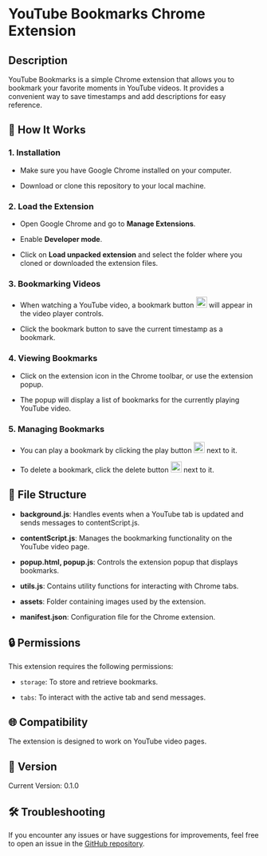 # YouTube Bookmarks Chrome Extension

## Description

YouTube Bookmarks is a simple Chrome extension that allows you to bookmark your favorite moments in YouTube videos. It provides a convenient way to save timestamps and add descriptions for easy reference.

## 🚀 How It Works

### 1. Installation

- Make sure you have Google Chrome installed on your computer.

- Download or clone this repository to your local machine.

### 2. Load the Extension

- Open Google Chrome and go to **Manage Extensions**.

- Enable **Developer mode**.

- Click on **Load unpacked extension** and select the folder where you cloned or downloaded the extension files.

### 3. Bookmarking Videos

- When watching a YouTube video, a bookmark button <img src="assets/bookmark.png" alt="Bookmark Icon" width="22"> will appear in the video player controls.

- Click the bookmark button to save the current timestamp as a bookmark.

### 4. Viewing Bookmarks

- Click on the extension icon in the Chrome toolbar, or use the extension popup.

- The popup will display a list of bookmarks for the currently playing YouTube video.

### 5. Managing Bookmarks

- You can play a bookmark by clicking the play button <img src="assets/play.png" alt="Play Icon" width="22"> next to it.

- To delete a bookmark, click the delete button <img src="assets/delete.png" alt="Delete Icon" width="22"> next to it.

## 📂 File Structure

- **background.js**: Handles events when a YouTube tab is updated and sends messages to contentScript.js.

- **contentScript.js**: Manages the bookmarking functionality on the YouTube video page.

- **popup.html, popup.js**: Controls the extension popup that displays bookmarks.

- **utils.js**: Contains utility functions for interacting with Chrome tabs.

- **assets**: Folder containing images used by the extension.

- **manifest.json**: Configuration file for the Chrome extension.

## 🔒 Permissions

This extension requires the following permissions:

- `storage`: To store and retrieve bookmarks.

- `tabs`: To interact with the active tab and send messages.

## 🌐 Compatibility

The extension is designed to work on YouTube video pages.

## 🔄 Version

Current Version: 0.1.0

## 🛠️ Troubleshooting

If you encounter any issues or have suggestions for improvements, feel free to open an issue in the [GitHub repository](#link-to-your-github-repository).
